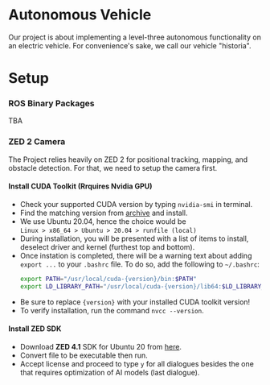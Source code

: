 # Autonomous Vehicle

Our project is about implementing a level-three autonomous functionality on an electric vehicle. For convenience's sake, we call our vehicle "historia".

# Setup

### ROS Binary Packages
TBA

### ZED 2 Camera
The Project relies heavily on ZED 2 for positional tracking, mapping, and obstacle detection. For that, we need to setup the camera first.

#### Install CUDA Toolkit (Rrquires Nvidia GPU)
- Check your supported CUDA version by typing `nvidia-smi` in terminal.
- Find the matching version from [archive](https://developer.nvidia.com/cuda-toolkit-archive) and install.
- We use Ubuntu 20.04, hence the choice would be <br/> `Linux > x86_64 > Ubuntu > 20.04 > runfile (local)`
- During installation, you will be presented with a list of items to install, deselect driver and kernel (furthest top and bottom).
- Once instation is completed, there will be a warning text about adding `export ...` to your `.bashrc` file. To do so, add the following to `~/.bashrc`: <br/>
  ```bash
  export PATH="/usr/local/cuda-{version}/bin:$PATH"
  export LD_LIBRARY_PATH="/usr/local/cuda-{version}/lib64:$LD_LIBRARY_PATH"
  ```
- Be sure to replace `{version}` with your installed CUDA toolkit version!
- To verify installation, run the command `nvcc --version`.

#### Install ZED SDK
- Download **ZED 4.1** SDK for Ubuntu 20 from [here](https://www.stereolabs.com/developers/release).
- Convert file to be executable then run.
- Accept license and proceed to type `y` for all dialogues besides the one that requires optimization of AI models (last dialogue).

